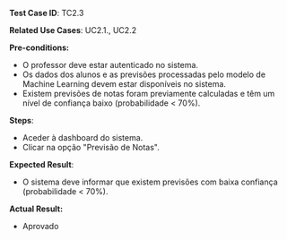 **Test Case ID**: TC2.3

**Related Use Cases**: UC2.1., UC2.2

**Pre-conditions:**
- O professor deve estar autenticado no sistema.
- Os dados dos alunos e as previsões processadas pelo modelo de Machine Learning devem estar disponíveis no sistema.
- Existem previsões de notas foram previamente calculadas e têm um nível de confiança baixo (probabilidade < 70%).

**Steps**:
- Aceder à dashboard do sistema.
- Clicar na opção "Previsão de Notas".

**Expected Result**:
- O sistema deve informar que existem previsões com baixa confiança (probabilidade < 70%).

**Actual Result:**

- Aprovado